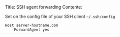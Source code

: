 Title: SSH agent forwarding
Contente:

Set on the config file of your SSH client `~/.ssh/config`
```
Host server-hostname.com
    ForwardAgent yes
```
